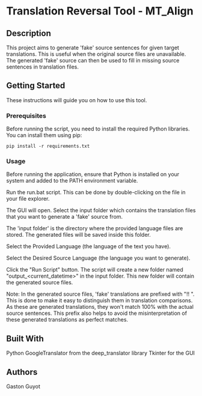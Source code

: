 # Translation Reversal Tool - MT_Align

## Description

This project aims to generate 'fake' source sentences for given target translations. This is useful when the original source files are unavailable. The generated 'fake' source can then be used to fill in missing source sentences in translation files.

## Getting Started

These instructions will guide you on how to use this tool.

### Prerequisites

Before running the script, you need to install the required Python libraries. You can install them using pip:

```shell
pip install -r requirements.txt
```

### Usage
Before running the application, ensure that Python is installed on your system and added to the PATH environment variable.

Run the run.bat script. This can be done by double-clicking on the file in your file explorer.

The GUI will open. Select the input folder which contains the translation files that you want to generate a 'fake' source from.

The 'input folder' is the directory where the provided language files are stored. The generated files will be saved inside this folder.

Select the Provided Language (the language of the text you have).

Select the Desired Source Language (the language you want to generate).

Click the "Run Script" button. The script will create a new folder named "output_<current_datetime>" in the input folder. This new folder will contain the generated source files.

Note: In the generated source files, 'fake' translations are prefixed with "!! ". This is done to make it easy to distinguish them in translation comparisons. As these are generated translations, they won't match 100% with the actual source sentences. This prefix also helps to avoid the misinterpretation of these generated translations as perfect matches.

## Built With
Python
GoogleTranslator from the deep_translator library
Tkinter for the GUI
## Authors
Gaston Guyot